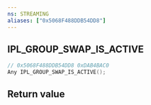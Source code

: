 ```yaml
---
ns: STREAMING
aliases: ["0x5068F488DDB54DD8"]
---
```

## IPL_GROUP_SWAP_IS_ACTIVE

```c
// 0x5068F488DDB54DD8 0xDAB4BAC0
Any IPL_GROUP_SWAP_IS_ACTIVE();
```


## Return value

